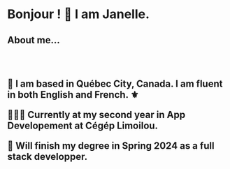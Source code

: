 <h1> Bonjour ! 👀 I am Janelle. </h1>

<h2> About me...<h2>
</br>
  
<p> 📍  I am based in Québec City, Canada. I am fluent in both English and French. ⚜ </p>
<p> 👩🏻‍💻     Currently at my second year in  <bold>App Developement</bold> at Cégép Limoilou.  </p>
<p> 📅 Will finish my degree in Spring 2024 as a full stack developper. </p>

